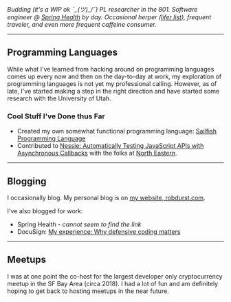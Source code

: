 *Budding (it's a WIP ok ¯\_(ツ)_/¯) PL researcher in the 801. Software engineer @ [Spring Health](https://www.springhealth.com/) by day. Occasional herper ([lifer list](https://github.com/robertDurst/lifers_list)), frequent traveler, and even more frequent caffeine consumer.*

***

## Programming Languages 

While what I've learned from hacking around on programming languages comes up every now and then on the day-to-day at work, my exploration of programming languages is not yet my professional calling. However, as of late, I've started making a step in the right direction and have started some research with the University of Utah.

### Cool Stuff I've Done thus Far

* Created my own somewhat functional programming language: [Sailfish Programming Language](https://github.com/sailfish-lang/sailfishc)
* Contributed to [Nessie: Automatically Testing JavaScript APIs with
Asynchronous Callbacks](https://software-lab.org/publications/icse2022_Nessie.pdf) with the folks at [North Eastern](https://prl.khoury.northeastern.edu/).

***

## Blogging

I occasionally blog. My personal blog is on [my website, robdurst.com](https://robdurst.com/).

I've also blogged for work:
  * Spring Health - _cannot seem to find the link_
  * DocuSign: [My experience: Why defensive coding matters](https://www.docusign.com/blog/developers/my-experience-why-defensive-coding-matters)
  
***
  
## Meetups

I was at one point the co-host for the largest developer only cryptocurrency meetup in the SF Bay Area (circa 2018). I had a lot of fun and am definitely hoping to get back to hosting meetups in the near future.
